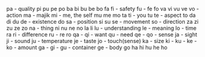 


pa  - quality
pi
pu
pe
po
ba
bi
bu
be
bo
fa
fi  - safety
fu  - 
fe
fo
va
vi
vu
ve
vo  - action
ma  - majik
mi  - me, the self
mu
me
mo
ta
ti  - you
tu
te  - aspect
to
da
di
du
de  - existence
do
sa  - position
si
su
se  - movement
so  - direction
za
zi
zu
ze
zo
na  - thing
ni
nu
ne
no
la
li
lu  - understanding
le  - meaning
lo  - time
ra
ri  - difference
ru  - 
re
ro
qa  - 
qi  - want
qu  - need
qe  - 
qo  - sense
ja  - sight
ji  - sound
ju  - temperature
je  - taste
jo  - touch(sense)
ka  - size
ki  - 
ku  - 
ke  - 
ko  - amount
ga  - 
gi  - 
gu  - container
ge  - body
go
ha
hi
hu
he
ho